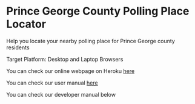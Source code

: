 # Prince George County Polling Place Locator
Help you locate your nearby polling place for Prince George county residents

Target Platform: Desktop and Laptop Browsers

You can check our online webpage on Heroku [here](https://murmuring-beach-84961.herokuapp.com/)

You can check our user manual [here](https://murmuring-beach-84961.herokuapp.com/docs/user.md)

You can check our developer manual below
